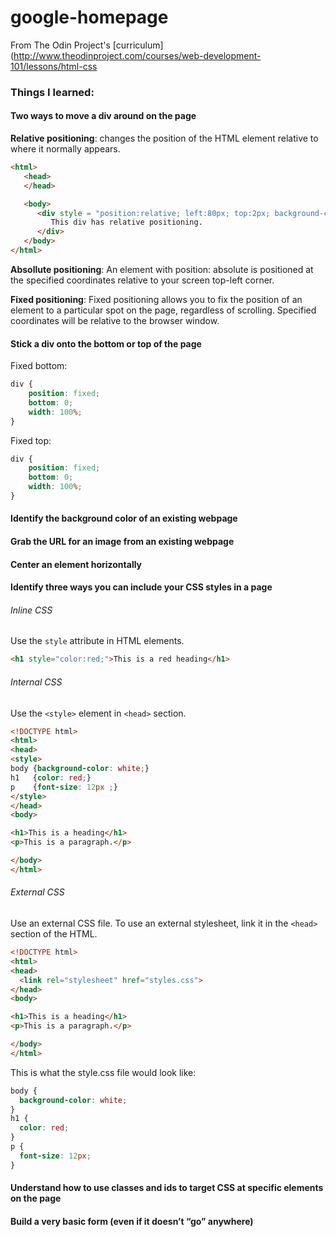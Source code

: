 # google-homepage
From The Odin Project's [curriculum](http://www.theodinproject.com/courses/web-development-101/lessons/html-css


### Things I learned: 
#### Two ways to move a div around on the page
**Relative positioning**: changes the position of the HTML element relative to where it normally appears. 
```html
<html>
   <head>
   </head>

   <body>
      <div style = "position:relative; left:80px; top:2px; background-color:yellow;">
         This div has relative positioning.
      </div>
   </body>
</html>
```
**Absollute positioning**: An element with position: absolute is positioned at the specified coordinates relative to your screen top-left corner.

**Fixed positioning**: Fixed positioning allows you to fix the position of an element to a particular spot on the page, regardless of scrolling. Specified coordinates will be relative to the browser window.



#### Stick a div onto the bottom or top of the page
Fixed bottom: 
```css
div {
    position: fixed;
    bottom: 0;
    width: 100%;
}
```
Fixed top: 
```css
div {
    position: fixed;
    bottom: 0;
    width: 100%;
}
```
#### Identify the background color of an existing webpage
#### Grab the URL for an image from an existing webpage
#### Center an element horizontally
#### Identify three ways you can include your CSS styles in a page
###### Inline CSS
Use the `style` attribute in HTML elements.
```html
<h1 style="color:red;">This is a red heading</h1>
```

###### Internal CSS
Use the `<style>` element in `<head>` section. 
```html
<!DOCTYPE html>
<html>
<head>
<style>
body {background-color: white;}
h1   {color: red;}
p    {font-size: 12px ;}
</style>
</head>
<body>

<h1>This is a heading</h1>
<p>This is a paragraph.</p>

</body>
</html>
```

###### External CSS
Use an external CSS file. To use an external stylesheet, link it in the `<head>` section of the HTML. 

```html
<!DOCTYPE html>
<html>
<head>
  <link rel="stylesheet" href="styles.css">
</head>
<body>

<h1>This is a heading</h1>
<p>This is a paragraph.</p>

</body>
</html>
```
This is what the style.css file would look like:
```css
body {
  background-color: white;
}
h1 {
  color: red;
}
p {
  font-size: 12px;
}
```

#### Understand how to use classes and ids to target CSS at specific elements on the page

#### Build a very basic form (even if it doesn’t “go” anywhere)
